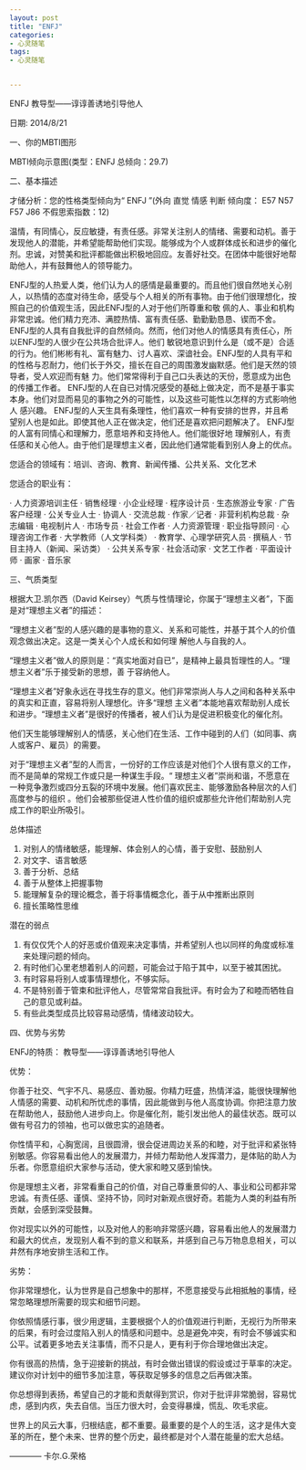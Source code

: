 ```yaml
---
layout: post
title: "ENFJ"
categories:
- 心灵随笔
tags:
- 心灵随笔


---
```


ENFJ 教导型——谆谆善诱地引导他人

日期:	2014/8/21

一、你的MBTI图形

MBTI倾向示意图(类型：ENFJ 总倾向：29.7)

二、基本描述


才储分析：您的性格类型倾向为“ ENFJ ”(外向 直觉 情感 判断 倾向度： E57 N57 F57 J86  不假思索指数：12)

温情，有同情心，反应敏捷，有责任感。非常关注别人的情绪、需要和动机。善于发现他人的潜能，并希望能帮助他们实现。能够成为个人或群体成长和进步的催化剂。忠诚，对赞美和批评都能做出积极地回应。友善好社交。在团体中能很好地帮助他人，并有鼓舞他人的领导能力。

ENFJ型的人热爱人类，他们认为人的感情是最重要的。而且他们很自然地关心别人，以热情的态度对待生命，感受与个人相关的所有事物。由于他们很理想化，按照自己的价值观生活，因此ENFJ型的人对于他们所尊重和敬 佩的人、事业和机构非常忠诚。他们精力充沛、满腔热情、富有责任感、勤勤勤恳恳、锲而不舍。 ENFJ型的人具有自我批评的自然倾向。然而，他们对他人的情感具有责任心，所以ENFJ型的人很少在公共场合批评人。他们 敏锐地意识到什么是（或不是）合适的行为。他们彬彬有礼、富有魅力、讨人喜欢、深谙社会。ENFJ型的人具有平和的性格与忍耐力，他们长于外交，擅长在自己的周围激发幽默感。他们是天然的领导者，受人欢迎而有魅 力。他们常常得利于自己口头表达的天份，愿意成为出色的传播工作者。 ENFJ型的人在自已对情况感受的基础上做决定，而不是基于事实本身。他们对显而易见的事物之外的可能性，以及这些可能性以怎样的方式影响他人 感兴趣。 ENFJ型的人天生具有条理性，他们喜欢一种有安排的世界，并且希望别人也是如此。即使其他人正在做决定，他们还是喜欢把问题解决了。 ENFJ型的人富有同情心和理解力，愿意培养和支持他人。他们能很好地 理解别人，有责任感和关心他人。由于他们是理想主义者，因此他们通常能看到别人身上的优点。

您适合的领域有：培训、咨询、教育、新闻传播、公共关系、文化艺术

您适合的职业有：

· 人力资源培训主任
· 销售经理
· 小企业经理
· 程序设计员 
· 生态旅游业专家
· 广告客户经理
· 公关专业人士
· 协调人
· 交流总裁
· 作家／记者
· 非营利机构总裁
· 杂志编辑
· 电视制片人
· 市场专员
· 社会工作者
· 人力资源管理
· 职业指导顾问
· 心理咨询工作者
· 大学教师（人文学科类）
· 教育学、心理学研究人员
· 撰稿人
· 节目主持人（新闻、采访类）
· 公共关系专家
· 社会活动家
· 文艺工作者
· 平面设计师
· 画家
· 音乐家 


三、气质类型



根据大卫.凯尔西（David Keirsey）气质与性情理论，你属于“理想主义者”，下面是对“理想主义者”的描述：

“理想主义者”型的人感兴趣的是事物的意义、关系和可能性，并基于其个人的价值观念做出决定。这是一类关心个人成长和如何理 解他人与自我的人。

“理想主义者”做人的原则是：“真实地面对自已”，是精神上最具哲理性的人。“理想主义者”乐于接受新的思想，善 于容纳他人。

“理想主义者”好象永远在寻找生存的意义。他们非常崇尚人与人之间和各种关系中的真实和正直，容易将别人理想化。许多“理想 主义者”本能地喜欢帮助别人成长和进步。“理想主义者”是很好的传播者，被人们认为是促进积极变化的催化剂。

他们天生能够理解别人的情感，关心他们在生活、工作中碰到的人们（如同事、病人或客户、雇员）的需要。

对于“理想主义者”型的人而言，一份好的工作应该是对他们个人很有意义的工作，而不是简单的常规工作或只是一种谋生手段。“ 理想主义者”崇尚和谐，不愿意在一种竞争激烈或四分五裂的环境中发展。他们喜欢民主、能够激励各种层次的人们高度参与的组织 。他们会被那些促进人性价值的组织或那些允许他们帮助别人完成工作的职业所吸引。

总体描述 

1. 对别人的情绪敏感，能理解、体会别人的心情，善于安慰、鼓励别人
2. 对文字、语言敏感
3. 善于分析、总结
4. 善于从整体上把握事物
5. 能理解复杂的理论概念，善于将事情概念化，善于从中推断出原则 
6. 擅长策略性思维

潜在的弱点 

1. 有仅仅凭个人的好恶或价值观来决定事情，并希望别人也以同样的角度或标准来处理问题的倾向。
2. 有时他们心里老想着别人的问题，可能会过于陷于其中，以至于被其困扰。
3. 有时容易将别人或事情理想化，不够实际。
4. 不是特别善于管束和批评他人，尽管常常自我批评。有时会为了和睦而牺牲自己的意见或利益。
5. 有些此类型成员比较容易动感情，情绪波动较大。


四、优势与劣势


ENFJ的特质： 教导型——谆谆善诱地引导他人

优势：

你善于社交、气宇不凡、易感应、善劝服。你精力旺盛，热情洋溢，能很快理解他人情感的需要、动机和所忧虑的事情，因此能做到与他人高度协调。你把注意力放在帮助他人，鼓励他人进步向上。你是催化剂，能引发出他人的最佳状态。既可以做有号召力的领袖，也可以做忠实的追随者。

你性情平和，心胸宽阔，且很圆滑，很会促进周边关系的和睦，对于批评和紧张特别敏感。你容易看出他人的发展潜力，并倾力帮助他人发挥潜力，是体贴的助人为乐者。你愿意组织大家参与活动，使大家和睦又感到愉快。

你是理想主义者，非常看重自己的价值，对自己尊重景仰的人、事业和公司都非常忠诚。有责任感、谨慎、坚持不协，同时对新观点很好奇。若能为人类的利益有所贡献，会感到深受鼓舞。

你对现实以外的可能性，以及对他人的影响非常感兴趣，容易看出他人的发展潜力和最大的优点，发现别人看不到的意义和联系，并感到自己与万物息息相关，可以井然有序地安排生活和工作。

劣势：

你非常理想化，认为世界是自己想象中的那样，不愿意接受与此相抵触的事情，经常忽略理想所需要的现实和细节问题。

你依照情感行事，很少用逻辑，主要根据个人的价值观进行判断，无视行为所带来的后果，有时会过度陷入别人的情感和问题中。总是避免冲突，有时会不够诚实和公平。试着更多地去关注事情，而不只是人，更有利于你合理地做出决定。

你有很高的热情，急于迎接新的挑战，有时会做出错误的假设或过于草率的决定。建议你对计划中的细节多加注意，等获取足够多的信息之后再做决策。

你总想得到表扬，希望自己的才能和贡献得到赏识，你对于批评非常脆弱，容易忧虑，感到内疚，失去自信。当压力很大时，会变得暴燥，慌乱、吹毛求疵。




世界上的风云大事，归根结底，都不重要。最重要的是个人的生活，这才是伟大变革的所在，整个未来、世界的整个历史，最终都是对个人潜在能量的宏大总结。

———— 卡尔.G.荣格